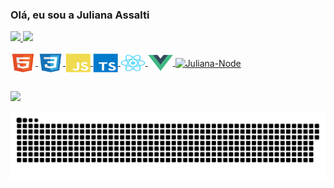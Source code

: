 ### Olá, eu sou a Juliana Assalti 

<div>
    <a href="https://github.com/jafjuliana">
        <img height="180em"
            src="https://github-readme-stats.vercel.app/api?username=jafjuliana&show_icons=true&theme=dark&include_all_commits=true&count_private=true" />
        <img height="180em"
            src="https://github-readme-stats.vercel.app/api/top-langs/?username=jafjuliana&layout=compact&langs_count=7&theme=dark" />
</div>
<div style="display: inline_block"><br>
    <img align="center" alt="Juliana-HTML" height="30" width="40"
        src="https://raw.githubusercontent.com/devicons/devicon/master/icons/html5/html5-original.svg">
    <img align="center" alt="Juliana-CSS" height="30" width="40"
        src="https://raw.githubusercontent.com/devicons/devicon/master/icons/css3/css3-original.svg">
    <img align="center" alt="Juliana-Js" height="30" width="40"
        src="https://raw.githubusercontent.com/devicons/devicon/master/icons/javascript/javascript-plain.svg">
    <img align="center" alt="Juliana-Ts" height="30" width="40"
        src="https://raw.githubusercontent.com/devicons/devicon/master/icons/typescript/typescript-plain.svg">
    <img align="center" alt="Juliana-React" height="30" width="40"
        src="https://raw.githubusercontent.com/devicons/devicon/master/icons/react/react-original.svg">
    <img align="center" alt="Juliana-Vue" height="30" width="40"
        src="https://raw.githubusercontent.com/devicons/devicon/master/icons/vuejs/vuejs-original.svg">
    <img align="center" alt="Juliana-Node" height="30" width="40"
        src="https://cdn.jsdelivr.net/gh/devicons/devicon/icons/nodejs/nodejs-original.svg" />
</div>

##

<div>    
    <a href="mailto:jaf.juliana@gmail.com"><img
            src="https://img.shields.io/badge/-Gmail-%23333?style=for-the-badge&logo=gmail&logoColor=white"
            target="_blank"></a>    

  ![Snake animation](https://github.com/jafjuliana/jafjuliana/blob/output/github-contribution-grid-snake.svg)
  
</div>